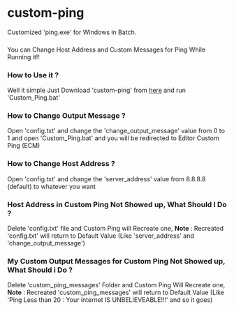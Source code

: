 # custom-ping
Customized 'ping.exe' for Windows in Batch.
###
You can Change Host Address and Custom Messages for Ping While Running it!!


### How to Use it ?
Well it simple Just Download 'custom-ping' from [here](https://github.com/trollfist20/custom-ping/releases)
and run 'Custom_Ping.bat'

### How to Change Output Message ?
Open 'config.txt' and change the 'change_output_message' value from 0 to 1 and open 'Custom_Ping.bat' and you will be redirected to Editor Custom Ping (ECM)

### How to Change Host Address ?
Open 'config.txt' and change the 'server_address' value from 8.8.8.8 (default) to whatever you want

### Host Address in Custom Ping Not Showed up, What Should I Do ?
Delete 'config.txt' file and Custom Ping will Recreate one, **Note** : Recreated 'config.txt' will return to Default Value (Like 'server_address' and 'change_output_message')

### My Custom Output Messages for Custom Ping Not Showed up, What Should i Do ?
Delete 'custom_ping_messages' Folder and Custom Ping Will Recreate one, **Note** : Recreated 'custom_ping_messages' will return to Default Value (Like 'Ping Less than 20 : Your internet IS UNBELIEVEABLE!!!' and so it goes)
